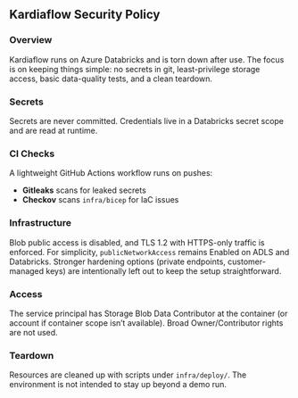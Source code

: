 ## Kardiaflow Security Policy

### Overview
Kardiaflow runs on Azure Databricks and is torn down after use. The focus is on keeping things simple: no 
secrets in git, least-privilege storage access, basic data-quality tests, and a clean teardown.

### Secrets
Secrets are never committed. Credentials live in a Databricks secret scope and are read at runtime.

### CI Checks
A lightweight GitHub Actions workflow runs on pushes:
- **Gitleaks** scans for leaked secrets  
- **Checkov** scans `infra/bicep` for IaC issues

### Infrastructure
Blob public access is disabled, and TLS 1.2 with HTTPS-only traffic is enforced. For simplicity, 
`publicNetworkAccess` remains Enabled on ADLS and Databricks. Stronger hardening options (private endpoints, 
customer-managed keys) are intentionally left out to keep the setup straightforward.

### Access
The service principal has Storage Blob Data Contributor at the container (or account if container scope isn’t available). Broad Owner/Contributor rights are not used.

### Teardown
Resources are cleaned up with scripts under `infra/deploy/`. The environment is not intended to stay up beyond a demo run.
